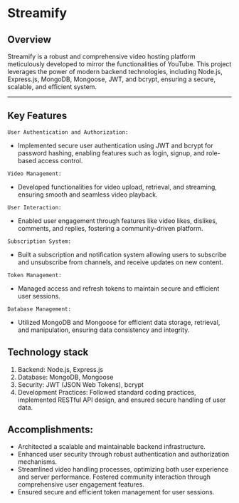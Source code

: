 # Streamify

## Overview

Streamify is a robust and comprehensive video hosting platform meticulously developed to mirror the functionalities of YouTube. This project leverages the power of modern backend technologies, including Node.js, Express.js, MongoDB, Mongoose, JWT, and bcrypt, ensuring a secure, scalable, and efficient system.

--- 
## Key Features

`User Authentication and Authorization:`
 * Implemented secure user authentication using JWT and bcrypt for password hashing, enabling features such as login, signup, and role-based access control.

 `Video Management:`
 * Developed functionalities for video upload, retrieval, and streaming, ensuring smooth and seamless video playback.

`User Interaction:`
* Enabled user engagement through features like video likes, dislikes, comments, and replies, fostering a community-driven platform.

`Subscription System:` 
* Built a subscription and notification system allowing users to subscribe and unsubscribe from channels, and receive updates on new content.

`Token Management:` 
* Managed access and refresh tokens to maintain secure and efficient user sessions.

`Database Management:` 
* Utilized MongoDB and Mongoose for efficient data storage, retrieval, and manipulation, ensuring data consistency and integrity.

## Technology stack

1. Backend: Node.js, Express.js
2. Database: MongoDB, Mongoose
3. Security: JWT (JSON Web Tokens), bcrypt
4. Development Practices: Followed standard coding practices, implemented RESTful API design, and ensured secure handling of user data.


## Accomplishments:

* Architected a scalable and maintainable backend infrastructure.
* Enhanced user security through robust authentication and authorization mechanisms.
* Streamlined video handling processes, optimizing both user experience and server performance.
Fostered community interaction through comprehensive user engagement features.
* Ensured secure and efficient token management for user sessions.
